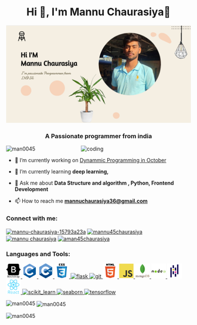 <h1 align="center">Hi 👋, I'm Mannu Chaurasiya🤑</h1>
<div align= "center"> <img src = "https://github.com/man0045/man0045/blob/main/mannu-banner..png?raw=true"></div>
<h3 align="center">A Passionate programmer from india</h3>
<img align = "right" alt = "coding" width="300" src = "https://media0.giphy.com/media/HscDLzkO8EOTmgkhQP/giphy.gif?cid=ecf05e4739biuui6xfhrl2wm8dk656pl5chwizgw48yeosyp&ep=v1_gifs_search&rid=giphy.gif&ct=g">
<p align="left"> <img src="https://komarev.com/ghpvc/?username=man0045&label=Profile%20views&color=0e75b6&style=flat" alt="man0045" /> </p>

- 🔭 I’m currently working on [Dynammic Programming in October](https://github.com/man0045/Data_Structure_with_Cpp)

- 🌱 I’m currently learning **deep learning,**

- 💬 Ask me about **Data Structure and algorithm , Python, Frontend Development**

- 📫 How to reach me **mannuchaurasiya36@gmail.com**

<h3 align="left">Connect with me:</h3>
<p align="left">
<a href="https://linkedin.com/in/mannu-chaurasiya-15793a23a" target="blank"><img align="center" src="https://raw.githubusercontent.com/rahuldkjain/github-profile-readme-generator/master/src/images/icons/Social/linked-in-alt.svg" alt="mannu-chaurasiya-15793a23a" height="30" width="40" /></a>
<a href="https://instagram.com/mannu45chaurasiya" target="blank"><img align="center" src="https://raw.githubusercontent.com/rahuldkjain/github-profile-readme-generator/master/src/images/icons/Social/instagram.svg" alt="mannu45chaurasiya" height="30" width="40" /></a>
<a href="https://leetcode.com/Mannu_Chaurasiya/" target="blank"><img align="center" src="https://raw.githubusercontent.com/rahuldkjain/github-profile-readme-generator/master/src/images/icons/Social/leet-code.svg" alt="mannu chaurasiya" height="30" width="40" /></a>
<a href="https://auth.geeksforgeeks.org/user/aman45chaurasiya" target="blank"><img align="center" src="https://raw.githubusercontent.com/rahuldkjain/github-profile-readme-generator/master/src/images/icons/Social/geeks-for-geeks.svg" alt="aman45chaurasiya" height="30" width="40" /></a>
</p>

<h3 align="left">Languages and Tools:</h3>
<p align="left"> <a href="https://getbootstrap.com" target="_blank" rel="noreferrer"> <img src="https://raw.githubusercontent.com/devicons/devicon/master/icons/bootstrap/bootstrap-plain-wordmark.svg" alt="bootstrap" width="40" height="40"/> </a> <a href="https://www.cprogramming.com/" target="_blank" rel="noreferrer"> <img src="https://raw.githubusercontent.com/devicons/devicon/master/icons/c/c-original.svg" alt="c" width="40" height="40"/> </a> <a href="https://www.w3schools.com/cpp/" target="_blank" rel="noreferrer"> <img src="https://raw.githubusercontent.com/devicons/devicon/master/icons/cplusplus/cplusplus-original.svg" alt="cplusplus" width="40" height="40"/> </a> <a href="https://www.w3schools.com/css/" target="_blank" rel="noreferrer"> <img src="https://raw.githubusercontent.com/devicons/devicon/master/icons/css3/css3-original-wordmark.svg" alt="css3" width="40" height="40"/> </a> <a href="https://flask.palletsprojects.com/" target="_blank" rel="noreferrer"> <img src="https://www.vectorlogo.zone/logos/pocoo_flask/pocoo_flask-icon.svg" alt="flask" width="40" height="40"/> </a> <a href="https://git-scm.com/" target="_blank" rel="noreferrer"> <img src="https://www.vectorlogo.zone/logos/git-scm/git-scm-icon.svg" alt="git" width="40" height="40"/> </a> <a href="https://www.w3.org/html/" target="_blank" rel="noreferrer"> <img src="https://raw.githubusercontent.com/devicons/devicon/master/icons/html5/html5-original-wordmark.svg" alt="html5" width="40" height="40"/> </a> <a href="https://developer.mozilla.org/en-US/docs/Web/JavaScript" target="_blank" rel="noreferrer"> <img src="https://raw.githubusercontent.com/devicons/devicon/master/icons/javascript/javascript-original.svg" alt="javascript" width="40" height="40"/> </a> <a href="https://www.mongodb.com/" target="_blank" rel="noreferrer"> <img src="https://raw.githubusercontent.com/devicons/devicon/master/icons/mongodb/mongodb-original-wordmark.svg" alt="mongodb" width="40" height="40"/> </a> <a href="https://nodejs.org" target="_blank" rel="noreferrer"> <img src="https://raw.githubusercontent.com/devicons/devicon/master/icons/nodejs/nodejs-original-wordmark.svg" alt="nodejs" width="40" height="40"/> </a> <a href="https://pandas.pydata.org/" target="_blank" rel="noreferrer"> <img src="https://raw.githubusercontent.com/devicons/devicon/2ae2a900d2f041da66e950e4d48052658d850630/icons/pandas/pandas-original.svg" alt="pandas" width="40" height="40"/> </a> <a href="https://reactjs.org/" target="_blank" rel="noreferrer"> <img src="https://raw.githubusercontent.com/devicons/devicon/master/icons/react/react-original-wordmark.svg" alt="react" width="40" height="40"/> </a> <a href="https://scikit-learn.org/" target="_blank" rel="noreferrer"> <img src="https://upload.wikimedia.org/wikipedia/commons/0/05/Scikit_learn_logo_small.svg" alt="scikit_learn" width="40" height="40"/> </a> <a href="https://seaborn.pydata.org/" target="_blank" rel="noreferrer"> <img src="https://seaborn.pydata.org/_images/logo-mark-lightbg.svg" alt="seaborn" width="40" height="40"/> </a> <a href="https://www.tensorflow.org" target="_blank" rel="noreferrer"> <img src="https://www.vectorlogo.zone/logos/tensorflow/tensorflow-icon.svg" alt="tensorflow" width="40" height="40"/> </a> </p>

<p><img align="left" src="https://github-readme-stats.vercel.app/api/top-langs?username=man0045&show_icons=true&locale=en&layout=compact" alt="man0045" /></p>

<p>&nbsp;<img align="center" src="https://github-readme-stats.vercel.app/api?username=man0045&show_icons=true&locale=en" alt="man0045" /></p>

<p><img align="center" src="https://github-readme-streak-stats.herokuapp.com/?user=man0045&" alt="man0045" /></p>


